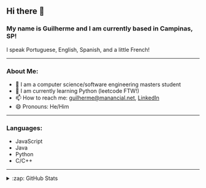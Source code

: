 
## Hi there 👋

### My name is Guilherme and I am currently based in Campinas, SP!

I speak Portuguese, English, Spanish, and a little French!

---

### About Me:
- 🔭 I am a computer science/software engineering masters student
- 🌱 I am currently learning Python (leetcode FTW!)
- 📫 How to reach me: <guilherme@manancial.net>, [LinkedIn](https://www.linkedin.com/in/guilhermesjardim/)
- 😄 Pronouns: He/Him

---

### Languages:
- JavaScript
- Java
- Python
- C/C++

---

<details>
  </br>
  <summary>:zap: GitHub Stats</summary>

  ![Anurag's GitHub stats](https://github-readme-stats.vercel.app/api?username=jardimguilherme&theme=tokyonight&show_icons=true)

</details>
